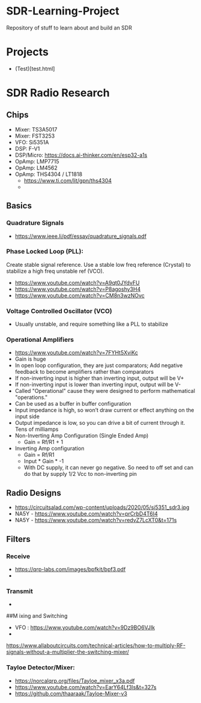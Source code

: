 # SDR-Learning-Project
Repository of stuff to learn about and build an SDR
# Projects
- (Test)[test.html]
  
# SDR Radio Research

## Chips
- Mixer: TS3A5017
- Mixer: FST3253
- VFO: Si5351A
- DSP: F-V1
- DSP/Micro: https://docs.ai-thinker.com/en/esp32-a1s
- OpAmp: LMP7715
- OpAmp: LM4562
- OpAmp: THS4304 / LT1818
    - https://www.ti.com/lit/gpn/ths4304
    - 
  
## Basics
### Quadrature Signals
- https://www.ieee.li/pdf/essay/quadrature_signals.pdf
### Phase Locked Loop (PLL): 
Create stable signal reference. Use a stable low freq reference (Crystal) to stabilize a high freq unstable ref (VCO). 
- https://www.youtube.com/watch?v=A9qt0JYdvFU
- https://www.youtube.com/watch?v=P8agoshy3H4
- https://www.youtube.com/watch?v=CM8n3wzNOvc
### Voltage Controlled Oscillator (VCO)
- Usually unstable, and require something like a PLL to stabilize 
### Operational Amplifiers
- https://www.youtube.com/watch?v=7FYHt5XviKc
- Gain is huge
- In open loop configuration, they are just comparators; Add negative feedback to become amplifiers rather than comparators
- If non-inverting input is higher than inverting input, output will be V+
- If non-inverting input is lower than inverting input, output will be V-
- Called "Operational" cause they were designed to perform mathematical "operations."
- Can be used as a buffer in buffer configuration
- Input impedance is high, so won’t draw current or effect anything on the input side
- Output impedance is low, so you can drive a bit of current through it. Tens of milliamps
- Non-Inverting Amp Configuration (Single Ended Amp)
    - Gain = Rf/R1 + 1
- Inverting Amp configuration
    - Gain = Rf/R1
    - Input * Gain * -1
    - With DC supply, it can never go negative. So need to off set and can do that by supply 1/2 Vcc to non-inverting pin
  

## Radio Designs
- https://circuitsalad.com/wp-content/uploads/2020/05/si5351_sdr3.jpg
- NA5Y - https://www.youtube.com/watch?v=prCrbD4T6I4
- NA5Y - https://www.youtube.com/watch?v=redvZ7LcXT0&t=171s

## Filters
### Receive 
- https://qrp-labs.com/images/bpfkit/bpf3.pdf
- 
### Transmit
- 


##M ixing and Switching
- VFO : https://www.youtube.com/watch?v=9Dz9BO6VJIk
- 
https://www.allaboutcircuits.com/technical-articles/how-to-multiply-RF-signals-without-a-multiplier-the-switching-mixer/

### Tayloe Detector/Mixer:
- https://norcalqrp.org/files/Tayloe_mixer_x3a.pdf
- https://www.youtube.com/watch?v=EarY64Lf3ls&t=327s
- https://github.com/thaaraak/Tayloe-Mixer-v3
